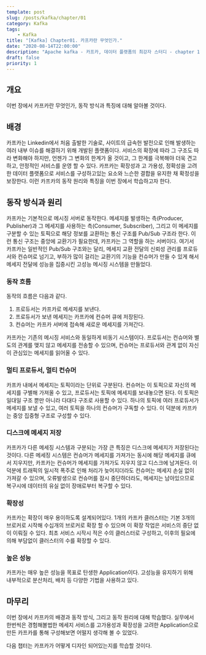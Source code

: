 ```yaml
---
template: post
slug: /posts/kafka/chapter/01
category: Kafka
tags: 
    - Kafka
title: "[Kafka] Chapter01. 카프카란 무엇인가."
date: "2020-08-14T22:00:00"
description: "Apache kafka - 카프카, 데이터 플랫폼의 최강자 스터디 - chapter 1"
draft: false
priority: 1
---
```


## 개요

이번 장에서 카프카란 무엇인가, 동작 방식과 특징에 대해 알아볼 것이다. 

## 배경

카프카는 Linkedin에서 처음 출발한 기술로, 사이트의 급속헌 발전으로 인해 발생하는 여러 내부 이슈를 해결하기 위해 개발된 플랫폼이다. 서비스의 확장에 따라 그 구조도 따라 변화해야 하지만, 언젠가 그 변화의 한계가 올 것이고, 그 한계를 극복해야 더욱 견고하고, 안정적인 서비스를 운영 할 수 있다.
카프카는 확장성과 고 가용성, 정확성을 고려한 데이터 플랫폼으로 서비스를 구성하고있는 요소와 느슨한 결합을 유지한 채 확정성을 보장한다. 이런 카프카의 동작 원리와 특징을 이번 장에서 학습하고자 한다.

## 동작 방식과 원리

카프카는 기본적으로 메시징 서버로 동작한다. 메세지를 발생하는 측(Producer, Publisher)과 그 메세지를 사용하는 측(Consumer, Subscriber), 그리고 이 메세지를 구분할 수 있는 토픽으로 해당 정보를 교환하는 통신 구조를 Pub/Sub 구조라 한다. 이런 통신 구조는 중앙에 교환기가 필요한데, 카프카는 그 역할을 하는 서버이다. 여기서 카프카는 일반적인 Pub/Sub 구조와는 달리, 메세지 교환 전달의 신뢰성 관리를 프로듀서와 컨슈머로 넘기고, 부하가 많이 걸리는 교환기의 기능을 컨슈머가 만들 수 있게 해서 메세지 전달에 성능을 집중시킨 고성능 메시징 시스템을 만들었다. 

### 동작 흐름
동작의 흐름은 다음과 같다.

1. 프로듀서는 카프카로 메세지를 보낸다. 
2. 프로듀서가 보낸 메세지는 카프카에 컨슈머 큐에 저장된다.
3. 컨슈머는 카프카 서버에 접속해 새로운 메세지를 가져간다.

카프카는 기존의 메시징 서비스와 동일하게 비동기 시스템이다. 프로듀서는 컨슈머와 별도의 관계를 맺지 않고 메세지를 전송할 수 있으며, 컨슈머는 프로듀서와 관계 없이 자신이 관심있는 메세지를 읽어올 수 있다. 

### 멀티 프로듀서, 멀티 컨슈머
카프카 내에서 메세지는 토픽이라는 단위로 구분된다. 컨슈머는 이 토픽으로 자신의 메세지를 구별해 가져올 수 있고, 프로듀서는 토픽에 메세지를 보내놓으면 된다. 이 토픽은 일대일 구조 뿐만 아니라 다대다 구조로 사용할 수 있다. 하나의 토픽에 여러 프로듀서가 메세지를 보낼 수 있고, 여러 토픽을 하나의 컨슈머가 구독할 수 있다. 이 덕분에 카프카는 중앙 집중형 구조로 구성할 수 있다.

### 디스크에 메세지 저장
카프카가 다른 메세징 시스템과 구분되는 가장 큰 특징은 디스크에 메세지가 저장된다는 것이다. 다른 메세징 시스템은 컨슈머가 메세지를 가져가는 동시에 해당 메세지를 큐에서 지우지만, 카프카는 컨슈머가 메세지를 가져가도 지우지 않고 디스크에 남겨둔다. 이 덕분에 트래픽의 일시적 폭주로 인해 처리가 늦어지더라도 컨슈머는 메세지 손실 없이 가져갈 수 있으며, 오류발생으로 컨슈머를 잠시 중단하더라도, 메세지는 남아있으므로 복구시에 데이터의 유실 없이 장애로부터 복구할 수 있다. 

### 확장성
카프카는 확장이 매우 용이하도록 설계되어있다. 1개의 카프카 클러스터는 기본 3개의 브로커로 시작해 수십개의 브로커로 확장 할 수 있으며 이 확장 작업은 서비스의 중단 없이 이뤄질 수 있다. 최초 서비스 시작시 적은 수의 클러스터로 구성하고, 이후의 필요에 의해 부담없이 클러스터의 수를 확장할 수 있다. 

### 높은 성능
카프카는 매우 높은 성능을 목표로 탄생한 Application이다. 고성능을 유지하기 위해 내부적으로 분산처리, 배치 등 다양한 기법을 사용하고 있다.

## 마무리

이번 장에서 카프카의 배경과 동작 방식, 그리고 동작 원리에 대해 학습했다. 실무에서 한번씩은 경험해볼법한 메세지 서비스를 고가용성과 확장성을 고려한 Application으로 만든 카프카를 통해 구성해보면 어떨지 생각해 볼 수 있었다.

다음 챕터는 카프카가 어떻게 디자인 되어있는지를 학습할 것이다.